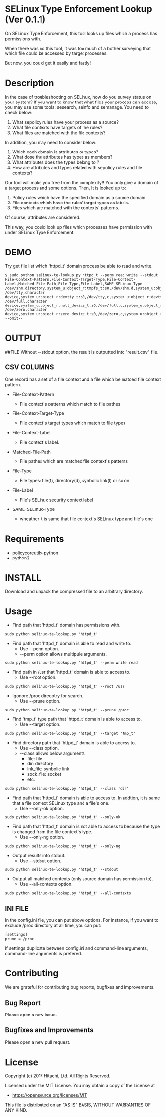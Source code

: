 SELinux Type Enforcement Lookup (Ver 0.1.1)
===

On SELinux Type Enforcement, this tool looks up files which a process has permissions with. 

When there was no this tool, it was too much of a bother surveying that which file could be accessed by target processes.

But now, you could get it easily and fastly!

# Description
In the case of troubleshooting on SELinux, how do you survey status on your system?
If you want to know that what files your process can access,
you may use some tools: sesearch, seinfo and semanage.
You need to check below:
1) What sepolicy rules have your process as a source?
1) What file contexts have targets of the rules?
1) What files are matched with the file contexts?

In addition, you may need to consider below:
1) Which each domain is attributes or types?
1) What dose the attributes has types as members?
1) What attributes does the types belong to ?
1) How are attributes and types related with sepolicy rules and file contexts?

Our tool will make you free from the complexity!!
You only give a domain of a target process and some options.
Then, It is looked up to:
1) Policy rules which have the specified domain as a source domain.
1) File contexts which have the rules' target types as labels.
1) Files which are matched with the contexts' patterns.

Of course, attributes are considered.

This way, you could look up files which processes have permission with under SELinux Type Enforcement.

# DEMO
Try get file list which 'httpd_t' domain process be able to read and write.
```
$ sudo python selinux-te-lookup.py httpd_t --perm read write --stdout
File-Context-Pattern,File-Context-Target-Type,File-Context-Label,Matched-File-Path,File-Type,File-Label,SAME-SELinux-Type
/dev/shm,directory,system_u:object_r:tmpfs_t:s0,/dev/shm,d,system_u:object_r:tmpfs_t:s0,OK
/dev/tty,character device,system_u:object_r:devtty_t:s0,/dev/tty,c,system_u:object_r:devtty_t:s0,OK
/dev/full,character device,system_u:object_r:null_device_t:s0,/dev/full,c,system_u:object_r:null_device_t:s0,OK
/dev/zero,character device,system_u:object_r:zero_device_t:s0,/dev/zero,c,system_u:object_r:zero_device_t:s0,OK
--omit--
```

# OUTPUT
##FILE 
Without --stdout option, the result is outputted into "result.csv" file. 

## CSV COLUMNS
One record has a set of a file context and a file which be matced file context pattern.

- File-Context-Pattern
   - File context's patterns which match to file pathes

- File-Context-Target-Type
  - File context's target types which match to file types

- File-Context-Label
  - File context's label.

- Matched-File-Path
  - File pathes which are matched file context's patterns

- File-Type
  - File types: file(f), directory(d), synbolic link(l) or so on

- File-Label
  - File's SELinux security context label

- SAME-SELinux-Type
  - wheather it is same that file context's SELinux type and file's one

# Requirements
- policycoreutils-python
- python2


# INSTALL
 Download and unpack the compressed file to an arbitrary directory.
 

# Usage
- Find path that 'httpd_t' domain has permissions with.
```
sudo python selinux-te-lookup.py 'httpd_t'
```

- Find path that 'httpd_t' domain is able to read and write to.
  - Use --perm option.
  - --perm option allows multipule arguments.
```
sudo python selinux-te-lookup.py 'httpd_t' --perm write read
``` 

- Find path in /usr that 'httpd_t' domain is able to access to.
  - Use --root option.
```
sudo python selinux-te-lookup.py 'httpd_t' --root /usr
```

- Igonore /proc direcotry for search.
  - Use --prune option.
```
sudo python selinux-te-lookup.py 'httpd_t' --prune /proc
```

- Find 'tmp_t' type path that 'httpd_t' domain is able to access to.
  - Use --target option.
```
sudo python selinux-te-lookup.py 'httpd_t' --target 'tmp_t'
```

- Find directory path that 'httpd_t' domain is able to access to.
  - Use --class option.
  - --class allows below arguments
    - file: file
    - dir: directory
    - lnk_file: synbolic link
    - sock_file: socket
    - etc.
```
sudo python selinux-te-lookup.py 'httpd_t' --class 'dir'
```

 

- Find path that 'httpd_t' domain is able to access to. In addtion, it is same that a file context SELinux type and a file's one.
  - Use --only-ok option.
```
sudo python selinux-te-lookup.py 'httpd_t' --only-ok
```

- Find path that 'httpd_t' domain is not able to access to because the type is changed from the file context's type.
  - Use --only-ng option.
```
sudo python selinux-te-lookup.py 'httpd_t' --only-ng
```

- Output results into stdout.
  - Use --stdout option.
```
sudo python selinux-te-lookup.py 'httpd_t' --stdout
```

- Output all matched contexts (only source domain has permission to).
  - Use --all-contexts option.
```
sudo python selinux-te-lookup.py 'httpd_t' --all-contexts
```

## INI FILE
In the config.ini file, you can put above options. For instance, if you want to exclude /proc directory at all time, you can put:
```
[settings]
prune = /proc
```

If settings duplicate between config.ini and command-line arguments, command-line arguments is prefered.

# Contributing
We are grateful for contributing bug reports, bugfixes and improvements.
## Bug Report
Please open a new issue.

## Bugfixes and Improvements
Please open a new pull request.

# License
Copyright (c) 2017 Hitachi, Ltd. All Rights Reserved.

Licensed under the MIT License.
You may obtain a copy of the License at

* https://opensource.org/licenses/MIT

This file is distributed on an "AS IS" BASIS,
WITHOUT WARRANTIES OF ANY KIND.
